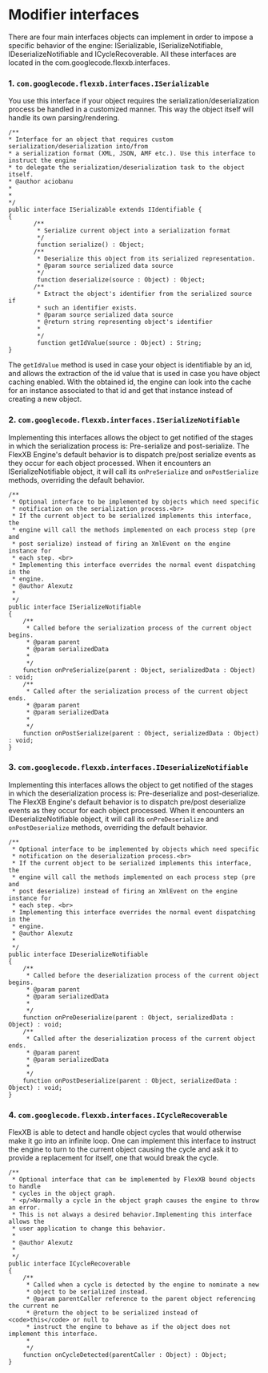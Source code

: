 # Modifier interfaces #

There are four main interfaces objects can implement in order to impose a specific behavior of the engine: ISerializable, ISerializeNotifiable, IDeserializeNotifiable and ICycleRecoverable. All these interfaces are located in the com.googlecode.flexxb.interfaces.

### 1. `com.googlecode.flexxb.interfaces.ISerializable` ###

You use this interface if your object requires the serialization/deserialization process be handled in a customized manner. This way the object itself will handle its own parsing/rendering.

```
/**           
* Interface for an object that requires custom serialization/deserialization into/from           
* a serialization format (XML, JSON, AMF etc.). Use this interface to instruct the engine            
* to delegate the serialization/deserialization task to the object itself.            
* @author aciobanu           
*           
*           
*/          
public interface ISerializable extends IIdentifiable {
{
       /**        
        * Serialize current object into a serialization format 
        */
        function serialize() : Object; 
       /**          
        * Deserialize this object from its serialized representation.            
        * @param source serialized data source          
        */      
        function deserialize(source : Object) : Object;
       /**         
        * Extract the object's identifier from the serialized source if                   
        * such an identifier exists.     
        * @param source serialized data source         
        * @return string representing object's identifier         
        *         
        */           
        function getIdValue(source : Object) : String;          
}   
```
The `getIdValue` method is used in case your object is identifiable by an id, and allows the extraction of the id value that is used in case you have object caching enabled. With the obtained id, the engine can look into the cache for an instance associated to that id and get that instance instead of creating a new object.

### 2. `com.googlecode.flexxb.interfaces.ISerializeNotifiable` ###

Implementing this interfaces allows the object to get notified of the stages in which the serialization process is: Pre-serialize and post-serialize. The FlexXB Engine's default behavior is to dispatch pre/post serialize events as they occur for each object processed. When it encounters an ISerializeNotifiable object, it will call its `onPreSerialize` and `onPostSerialize` methods, overriding the default behavior.

```
/**
 * Optional interface to be implemented by objects which need specific
 * notification on the serialization process.<br> 
 * If the current object to be serialized implements this interface, the
 * engine will call the methods implemented on each process step (pre and 
 * post serialize) instead of firing an XmlEvent on the engine instance for
 * each step. <br>
 * Implementing this interface overrides the normal event dispatching in the 
 * engine.   
 * @author Alexutz
 * 
 */	
public interface ISerializeNotifiable
{
	/**
	 * Called before the serialization process of the current object begins.
	 * @param parent
	 * @param serializedData
	 * 
	 */				
	function onPreSerialize(parent : Object, serializedData : Object) : void;
	/**
	 * Called after the serialization process of the current object ends.
	 * @param parent
	 * @param serializedData
	 *  
	 */		
	function onPostSerialize(parent : Object, serializedData : Object) : void;
}
```

### 3. `com.googlecode.flexxb.interfaces.IDeserializeNotifiable ` ###

Implementing this interfaces allows the object to get notified of the stages in which the deserialization process is: Pre-deserialize and post-deserialize. The FlexXB Engine's default behavior is to dispatch pre/post deserialize events as they occur for each object processed. When it encounters an IDeserializeNotifiable object, it will call its `onPreDeserialize` and `onPostDeserialize` methods, overriding the default behavior.
```
/**
 * Optional interface to be implemented by objects which need specific
 * notification on the deserialization process.<br> 
 * If the current object to be serialized implements this interface, the
 * engine will call the methods implemented on each process step (pre and 
 * post deserialize) instead of firing an XmlEvent on the engine instance for
 * each step. <br>
 * Implementing this interface overrides the normal event dispatching in the 
 * engine.   
 * @author Alexutz
 * 
 */	
public interface IDeserializeNotifiable
{
	/**
	 * Called before the deserialization process of the current object begins.
	 * @param parent
	 * @param serializedData
	 * 
	 */		
	function onPreDeserialize(parent : Object, serializedData : Object) : void;
	/**
	 * Called after the deserialization process of the current object ends.
	 * @param parent
	 * @param serializedData
	 * 
	 */	
	function onPostDeserialize(parent : Object, serializedData : Object) : void;
}
```

### 4. `com.googlecode.flexxb.interfaces.ICycleRecoverable` ###

FlexXB is able to detect and handle object cycles that would otherwise make it go into an infinite loop. One can implement this interface to instruct the engine to turn to the current object causing the cycle and ask it to provide a replacement for itself, one that would break the cycle.
```
/**
 * Optional interface that can be implemented by FlexXB bound objects to handle 
 * cycles in the object graph.
 * <p/>Normally a cycle in the object graph causes the engine to throw an error.
 * This is not always a desired behavior.Implementing this interface allows the 
 * user application to change this behavior.
 * 
 * @author Alexutz
 * 
 */	
public interface ICycleRecoverable
{
	/**
	 * Called when a cycle is detected by the engine to nominate a new
	 * object to be serialized instead.
	 * @param parentCaller reference to the parent object referencing the current ne 
	 * @return the object to be serialized instead of <code>this</code> or null to 
	 * instruct the engine to behave as if the object does not implement this interface. 
	 * 
	 */			
	function onCycleDetected(parentCaller : Object) : Object;
}
```